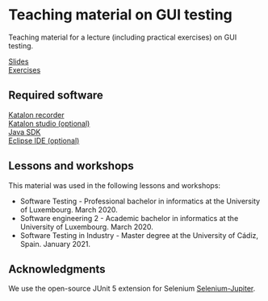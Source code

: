 # Teaching material on GUI testing

Teaching material for a lecture (including practical exercises) on GUI testing.

[Slides](https://github.com/ssegura/GUITesting/raw/master/Slides.pdf)  
[Exercises](https://github.com/ssegura/GUITesting/raw/master/Exercises.pdf)    

## Required software 
[Katalon recorder](https://www.katalon.com/katalon-recorder-ide/)  
[Katalon studio (optional)](https://www.katalon.com/katalon-studio/)  
[Java SDK](https://www.oracle.com/java/technologies/javase/javase-jdk8-downloads.html)  
[Eclipse IDE (optional)](https://www.eclipse.org/downloads/)  

## Lessons and workshops

This material was used in the following lessons and workshops:

* Software Testing - Professional bachelor in informatics at the University of Luxembourg. March 2020.
* Software engineering 2 - Academic bachelor in informatics at the University of Luxembourg. March 2020.
* Software Testing in Industry - Master degree at the University of Cádiz, Spain. January 2021.


## Acknowledgments 
We use the open-source JUnit 5 extension for Selenium [Selenium-Jupiter](https://github.com/bonigarcia/selenium-jupiter).
